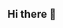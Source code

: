 ## Hi there 👋

<!--
**Fernel02/Fernel02** is a ✨ _special_ ✨ repository because its `README.md` (this file) appears on your GitHub profile.

Here are some ideas to get you started:

- 🔭 I’m currently working on web-based game design and neural networking.
- 🌱 I’m currently learning electrical and elctronic engineering.
- 👯 I’m looking to collaborate on simple web-based multiplayer games.
- 🤔 I’m looking for help with programing in JavaScript.
- 💬 Ask me about algorithms.
- 📫 How to reach me: luaydsilva@gmail.com
- 😄 Pronouns: he/him
- ⚡ Fun fact: love eldern ring and badminton
-->

